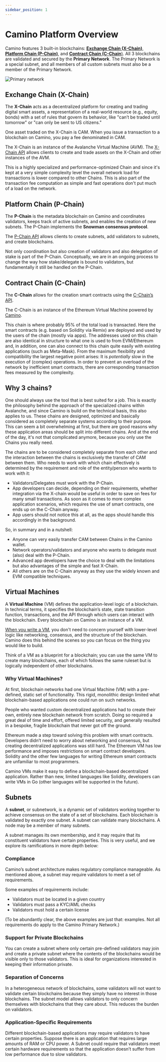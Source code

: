 ```yaml
---
sidebar_position: 1
---
```


# Camino Platform Overview

Camino features 3 built-in blockchains: [**Exchange Chain (X-Chain)**](#exchange-chain-x-chain), [**Platform Chain (P-Chain)**](#platform-chain-p-chain), and [**Contract Chain (C-Chain**)](#contract-chain-c-chain). All 3 blockchains are validated and secured by the **Primary Network**. The Primary Network is a special subnet, and all members of all custom subnets must also be a member of the Primary Network.

![Primary network](/img/about/platform-overview/primary-network.png)

## Exchange Chain (X-Chain)

The **X-Chain** acts as a decentralized platform for creating and trading digital smart assets, a representation of a real-world resource (e.g., equity, bonds) with a set of rules that govern its behavior, like "can’t be traded until tomorrow" or "can only be sent to US citizens."

One asset traded on the X-Chain is CAM. When you issue a transaction to a blockchain on Camino, you pay a fee denominated in CAM.

The X-Chain is an instance of the Avalanche Virtual Machine (AVM). The [X-Chain API](../developer/apis/camino-node-apis/x-chain.mdx) allows clients to create and trade assets on the X-Chain and other instances of the AVM.

This is a highly specialized and performance-optimized Chain and since it's kept at a very simple complexity level the overall network load for transactions is lower compared to other Chains. This is also part of the transaction fee computation as simple and fast operations don't put much of a load on the network.

## Platform Chain (P-Chain)

The **P-Chain** is the metadata blockchain on Camino and coordinates validators, keeps track of active subnets, and enables the creation of new subnets. The P-Chain implements the **Snowman consensus protocol**.

The [P-Chain API](../developer/apis/camino-node-apis/p-chain.md) allows clients to create subnets, add validators to subnets, and create blockchains.

Not only coordination but also creation of validators and also delegation of stake is part of the P-Chain. Conceptually, we are in an ongoing process to change the way how stake/delegate is bound to validators, but fundamentally it still be handled on the P-Chain.

## Contract Chain (C-Chain)

The **C-Chain** allows for the creation smart contracts using the [C-Chain’s API](../developer/apis/camino-node-apis/c-chain.md).

The C-Chain is an instance of the Ethereum Virtual Machine powered by [Camino](../).

This chain is where probably 95% of the total load is transacted. Here the smart contracts (e.g. based on Solidity via Remix) are deployed and used by the users of the chain (mostly via apps). The addresses used on this chain are also identical in structure to what one is used to from EVM/Ethereum and, in addition, one can also connect to this chain quite easily with existing applications (such as Meta-Mask).
From the maximum flexibility and compatibility the largest negative point arises: It is _potentially_ slow in the execution of (complex) operations. In order to prevent an overload of the network by inefficient smart contracts, there are corresponding transaction fees measured by the complexity.

## Why 3 chains?

One should always use the tool that is best suited for a job. This is exactly the philosophy behind the approach of the specialized chains within Avalanche, and since Camino is build on the technical basis, this also applies to us. These chains are designed, optimized and basically considered as completely separate systems according to their purpose.
This can seem a bit overwhelming at first, but there are good reasons why these application areas should be split into different chains. And at the end of the day, it's not that complicated anymore, because you only use the Chains you really need.

The chains are to be considered completely separate from each other and the interaction between the chains is exclusively the transfer of CAM between them. Who needs to work with which chain effectively is determined by the requirement and role of the entity/person who wants to work with it:

- Validators/Delegates must work with the P-Chain.
- App developers can decide, depending on their requirements, whether integration via the X-chain would be useful in order to save on fees for many small transactions. As soon as it comes to more complex application scenarios, which requires the use of smart contracts, one ends up on the C-Chain anyway.
- App users should not notice this at all, as the apps should handle this accordingly in the background.

So, in summary and in a nutshell:

- Anyone can very easily transfer CAM between Chains in the Camino wallet.
- Network operators/validators and anyone who wants to delegate must (also) deal with the P-Chain.
- Advanced app developers have the choice to deal with the limitations but also advantages of the simple and fast X-Chain.
- All others are on the C-Chain anyway as they use the widely known and EVM compatible techniques.

## Virtual Machines

A **Virtual Machine** (VM) defines the application-level logic of a blockchain. In technical terms, it specifies the blockchain’s state, state transition function, transactions, and the API through which users can interact with the blockchain. Every blockchain on Camino is an instance of a VM.

[When you write a VM](../developer/build/create-a-virtual-machine-vm.md), you don't need to concern yourself with lower-level logic like networking, consensus, and the structure of the blockchain. Camino does this behind the scenes so you can focus on the thing you would like to build.

Think of a VM as a blueprint for a blockchain; you can use the same VM to create many blockchains, each of which follows the same ruleset but is logically independent of other blockchains.

### Why Virtual Machines?

At first, blockchain networks had one Virtual Machine (VM) with a pre-defined, static set of functionality. This rigid, monolithic design limited what blockchain-based applications one could run on such networks.

People who wanted custom decentralized applications had to create their own, entirely new blockchain network from scratch. Doing so required a great deal of time and effort, offered limited security, and generally resulted in a bespoke, fragile blockchain that never got off the ground.

Ethereum made a step toward solving this problem with smart contracts. Developers didn’t need to worry about networking and consensus, but creating decentralized applications was still hard. The Ethereum VM has low performance and imposes restrictions on smart contract developers. Solidity and the other few languages for writing Ethereum smart contracts are unfamiliar to most programmers.

Camino VMs make it easy to define a blockchain-based decentralized application. Rather than new, limited languages like Solidity, developers can write VMs in Go (other languages will be supported in the future).

## Subnets

A **subnet**, or subnetwork, is a dynamic set of validators working together to achieve consensus on the state of a set of blockchains. Each blockchain is validated by exactly one subnet. A subnet can validate many blockchains. A node may be a member of many subnets.

A subnet manages its own membership, and it may require that its constituent validators have certain properties. This is very useful, and we explore its ramifications in more depth below:

### Compliance

Camino’s subnet architecture makes regulatory compliance manageable. As mentioned above, a subnet may require validators to meet a set of requirements.

Some examples of requirements include:

- Validators must be located in a given country
- Validators must pass a KYC/AML checks
- Validators must hold a certain license

(To be abundantly clear, the above examples are just that: examples. Not all requirements do apply to the Camino Primary Network.)

### Support for Private Blockchains

You can create a subnet where only certain pre-defined validators may join and create a private subnet where the contents of the blockchains would be visible only to those validators. This is ideal for organizations interested in keeping their information private.

### Separation of Concerns

In a heterogeneous network of blockchains, some validators will not want to validate certain blockchains because they simply have no interest in those blockchains. The subnet model allows validators to only concern themselves with blockchains that they care about. This reduces the burden on validators.

### Application-Specific Requirements

Different blockchain-based applications may require validators to have certain properties. Suppose there is an application that requires large amounts of RAM or CPU power. A Subnet could require that validators meet certain hardware requirements so that the application doesn’t suffer from low performance due to slow validators.
